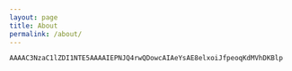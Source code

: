 ```yaml
---
layout: page
title: About
permalink: /about/
---
```


`AAAAC3NzaC1lZDI1NTE5AAAAIEPNJQ4rwQDowcAIAeYsAE8elxoiJfpeoqKdMVhDKBlp`